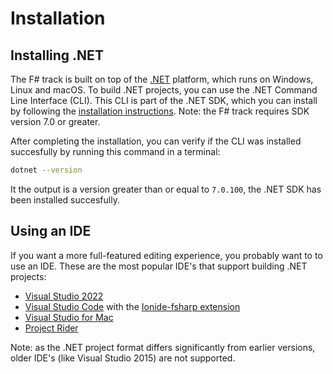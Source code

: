 # Installation

## Installing .NET

The F# track is built on top of the [.NET](https://dotnet.microsoft.com/learn/dotnet/what-is-dotnet) platform, which runs on Windows, Linux and macOS. To build .NET projects, you can use the .NET Command Line Interface (CLI). This CLI is part of the .NET SDK, which you can install by following the [installation instructions](https://dotnet.microsoft.com/download). Note: the F# track requires SDK version 7.0 or greater.

After completing the installation, you can verify if the CLI was installed succesfully by running this command in a terminal:

```bash
dotnet --version
```

It the output is a version greater than or equal to `7.0.100`, the .NET SDK has been installed succesfully.

## Using an IDE

If you want a more full-featured editing experience, you probably want to to use an IDE. These are the most popular IDE's that support building .NET projects:

- [Visual Studio 2022](https://www.visualstudio.com/downloads/)
- [Visual Studio Code](https://code.visualstudio.com/download) with the [Ionide-fsharp extension](https://marketplace.visualstudio.com/items?itemName=Ionide.Ionide-fsharp)
- [Visual Studio for Mac](https://www.visualstudio.com/vs/visual-studio-mac/)
- [Project Rider](https://www.jetbrains.com/rider/download/)

Note: as the .NET project format differs significantly from earlier versions, older IDE's (like Visual Studio 2015) are not supported.

